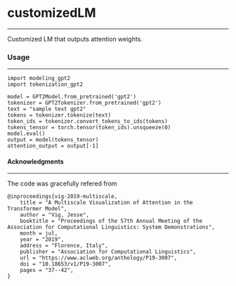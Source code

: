 # customizedLM
----------
Customized LM that outputs attention weights. 

### Usage 
---------
```
import modeling_gpt2
import tokenization_gpt2

model = GPT2Model.from_pretrained('gpt2')
tokenizer = GPT2Tokenizer.from_pretrained('gpt2')
text = "sample text gpt2"
tokens = tokenizer.tokenize(text) 
token_ids = tokenizer.convert_tokens_to_ids(tokens)
tokens_tensor = torch.tensor(token_ids).unsqueeze(0) 
model.eval()
output = model(tokens_tensor) 
attention_output = output[-1]
```

#### Acknowledgments
-------------
The code was gracefully refered from 
```
@inproceedings{vig-2019-multiscale,
    title = "A Multiscale Visualization of Attention in the Transformer Model",
    author = "Vig, Jesse",
    booktitle = "Proceedings of the 57th Annual Meeting of the Association for Computational Linguistics: System Demonstrations",
    month = jul,
    year = "2019",
    address = "Florence, Italy",
    publisher = "Association for Computational Linguistics",
    url = "https://www.aclweb.org/anthology/P19-3007",
    doi = "10.18653/v1/P19-3007",
    pages = "37--42",
}
```
